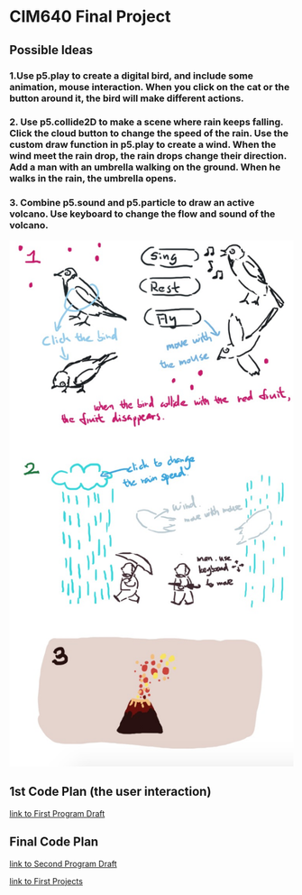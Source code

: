 # CIM640 Final Project 

## Possible Ideas

### 1.Use p5.play to create a digital bird, and  include some animation, mouse interaction. When you click on the cat or the button around it, the bird will make different actions.
### 2. Use p5.collide2D to make a scene where rain keeps falling. Click the cloud button to change the speed of the rain. Use the custom draw function in p5.play to create a wind. When the wind meet the rain drop, the rain drops change their direction. Add a man with an umbrella walking on the ground. When he walks in the rain, the umbrella opens.
### 3. Combine p5.sound and p5.particle to draw an active volcano. Use keyboard to change the flow and sound of the volcano.



![idea image](https://github.com/rhondaqian/CIM640/blob/master/Final/idea1.jpg)

## 1st Code Plan (the user interaction)

[link to First Program Draft](https://github.com/rhondaqian/CIM640/tree/master/Week1)


## Final Code Plan

[link to Second Program Draft](https://github.com/rhondaqian/CIM640/tree/master/Week1)

[link to First Projects](https://github.com/rhondaqian/CIM640/tree/master/Week1)